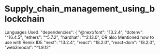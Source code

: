 # Supply_chain_management_using_blockchain
Languages Used:
"dependencies": {
    "@next/font": "13.2.4",
    "dotenv": "^16.4.5",
    "ethers": "^5.7.2",
    "hardhat": "^2.13.0", OR also Mentioned how to use with Remix IDE
    "next": "13.2.4",
    "react": "18.2.0",
    "react-dom": "18.2.0",
    "web3modal": "^1.9.12"
